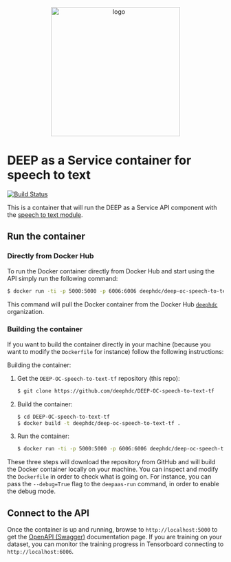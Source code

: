 <div align="center">
<img src="https://marketplace.deep-hybrid-datacloud.eu/images/logo-deep.png" alt="logo" width="300"/>
</div>

# DEEP as a Service container for speech to text

[![Build Status](https://jenkins.indigo-datacloud.eu/buildStatus/icon?job=Pipeline-as-code/DEEP-OC-org/DEEP-OC-speech-to-text-tf/master)](https://jenkins.indigo-datacloud.eu/job/Pipeline-as-code/job/DEEP-OC-org/job/DEEP-OC-speech-to-text-tf/job/master)

This is a container that will run the DEEP as a Service API component with the [speech to text module](https://github.com/deephdc/speech-to-text-tf).


## Run the container

### Directly from Docker Hub

To run the Docker container directly from Docker Hub and start using the API
simply run the following command:

```bash
$ docker run -ti -p 5000:5000 -p 6006:6006 deephdc/deep-oc-speech-to-text-tf
```

This command will pull the Docker container from the Docker Hub
[`deephdc`](https://hub.docker.com/u/deephdc/) organization.

### Building the container

If you want to build the container directly in your machine (because you want
to modify the `Dockerfile` for instance) follow the following instructions:

Building the container:

1. Get the `DEEP-OC-speech-to-text-tf` repository (this repo):

    ```bash
    $ git clone https://github.com/deephdc/DEEP-OC-speech-to-text-tf
    ```

2. Build the container:

    ```bash
    $ cd DEEP-OC-speech-to-text-tf
    $ docker build -t deephdc/deep-oc-speech-to-text-tf .
    ```

3. Run the container:

    ```bash
    $ docker run -ti -p 5000:5000 -p 6006:6006 deephdc/deep-oc-speech-to-text-tf
    ```

These three steps will download the repository from GitHub and will build the
Docker container locally on your machine. You can inspect and modify the
`Dockerfile` in order to check what is going on. For instance, you can pass the
`--debug=True` flag to the `deepaas-run` command, in order to enable the debug
mode.


## Connect to the API 

Once the container is up and running, browse to `http://localhost:5000` to get
the [OpenAPI (Swagger)](https://www.openapis.org/) documentation page. If you are
training on your dataset, you can monitor the training progress in Tensorboard 
connecting to `http://localhost:6006`. 
